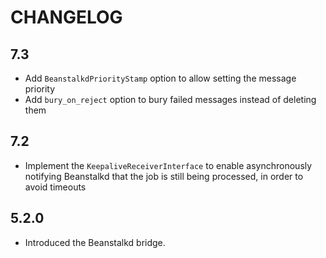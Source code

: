 CHANGELOG
=========

7.3
---

 * Add `BeanstalkdPriorityStamp` option to allow setting the message priority
 * Add `bury_on_reject` option to bury failed messages instead of deleting them

7.2
---

 * Implement the `KeepaliveReceiverInterface` to enable asynchronously notifying Beanstalkd that the job is still being processed, in order to avoid timeouts

5.2.0
-----

 * Introduced the Beanstalkd bridge.
